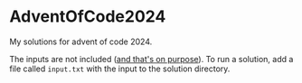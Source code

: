 # AdventOfCode2024

My solutions for advent of code 2024.

The inputs are not included ([and that's on purpose](https://adventofcode.com/2024/about#faq_copying)). To run a solution, add a file called `input.txt` with the input to the solution directory.